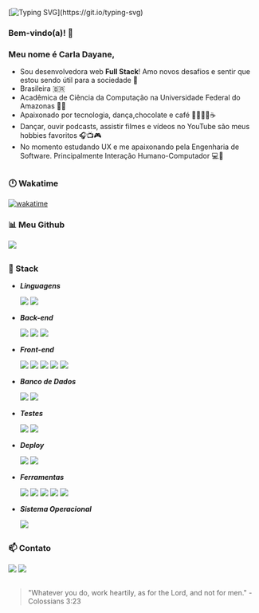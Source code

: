 [![Typing SVG](https://readme-typing-svg.herokuapp.com?font=Fira+Code&pause=1000&color=FF1493&center=true&vCenter=true&width=435&lines=Ol%C3%A1!+Eu+sou+uma+desenvolvedora!)](https://git.io/typing-svg)


### Bem-vindo(a)! 🖤

### Meu nome é Carla Dayane,

* Sou desenvolvedora web **Full Stack**! Amo novos desafios e sentir que estou sendo útil para a sociedade 💪
* Brasileira 🇧🇷
* Acadêmica de Ciência da Computação na Universidade Federal do Amazonas 👩‍💻
* Apaixonado por tecnologia, dança,chocolate e café 👨‍💻💃🍫☕
* Dançar, ouvir podcasts, assistir filmes e vídeos no YouTube são meus hobbies favoritos 🎧📺🎮<br>
* No momento estudando UX e me apaixonando pela Engenharia de Software. Principalmente Interação Humano-Computador 💻🥰

##

### 🕛 Wakatime

<div align="left">

[![wakatime](https://wakatime.com/badge/user/ab2cec05-7be0-4842-b8df-20e7d21ae883.svg?style=for-the-badge)](https://wakatime.com/@ab2cec05-7be0-4842-b8df-20e7d21ae883)

</div>

### 📊 Meu Github

<div align="left">
<img src="https://github-readme-stats.vercel.app/api/top-langs/?username=cdayane00&layout=compact&langs_count=7&theme=radical"/>
</div>

## 

### 🦾 Stack

-   _**Linguagens**_<br>
    <p>
    <img src="https://img.shields.io/static/v1?message=JavaScript&logo=JavaScript&labelColor=F7DF1E&color=F7DF1E&logoColor=black&label=%20&style=for-the-badge">
    <img src="https://img.shields.io/static/v1?message=TypeScript&logo=TypeScript&labelColor=3178C6&color=3178C6&logoColor=white&label=%20&style=for-the-badge"><br>

  -   _**Back-end**_<br>
    <p>
    <img src="https://img.shields.io/static/v1?message=Node.js&logo=Node.js&labelColor=339933&color=339933&logoColor=white&label=%20&style=for-the-badge">
    <img src="https://img.shields.io/static/v1?message=Express&logo=Express&labelColor=000000&color=000000&logoColor=white&label=%20&style=for-the-badge">
    <img src="https://img.shields.io/static/v1?message=Prisma&logo=Prisma&labelColor=2D3748&color=2D3748&logoColor=white&label=%20&style=for-the-badge"><br>

-   _**Front-end**_<br>
    <p>
    <img src="https://img.shields.io/static/v1?message=HTML5&logo=HTML5&labelColor=E34F26&color=E34F26&logoColor=white&label=%20&style=for-the-badge">
    <img src="https://img.shields.io/static/v1?message=CSS3&logo=CSS3&labelColor=2072B6&color=2072B6&logoColor=white&label=%20&style=for-the-badge">
    <img src="https://img.shields.io/static/v1?message=ReactJs&logo=react&labelColor=61DAFB&color=61DAFB&logoColor=black&label=%20&style=for-the-badge">
    <img src="https://img.shields.io/static/v1?message=Webpack&logo=Webpack&labelColor=8DD6F9&color=8DD6F9&logoColor=4E4E4E&label=%20&style=for-the-badge">
    <img src="https://img.shields.io/static/v1?message=styled-components&logo=styled-components&labelColor=DB7093&color=DB7093&logoColor=white&label=%20&style=for-the-badge">

-   _**Banco de Dados**_<br>
      
      <img src="https://img.shields.io/static/v1?message=PostgreSQL&logo=PostgreSQL&labelColor=4169E1&color=4169E1&logoColor=white&label=%20&style=for-the-badge">
      <img src="https://img.shields.io/static/v1?message=MongoDB&logo=MongoDB&labelColor=47A248&color=47A248&logoColor=white&label=%20&style=for-the-badge">
      
-   _**Testes**_<br>
    <p></p>
    <img src="https://img.shields.io/static/v1?message=Jest&logo=jest&labelColor=C21320&color=C21320&logoColor=white&label=%20&style=for-the-badge">
    <img src="https://img.shields.io/static/v1?message=Cypress&logo=Cypress&labelColor=17202C&color=17202C&logoColor=white&label=%20&style=for-the-badge"><br>

-   _**Deploy**_<br>
    <p></p>
    <img src="https://img.shields.io/static/v1?message=Vercel&logo=Vercel&labelColor=000000&color=000000&logoColor=white&label=%20&style=for-the-badge">
    <img src="https://img.shields.io/static/v1?message=Heroku&logo=Heroku&labelColor=430098&color=430098&logoColor=white&label=%20&style=for-the-badge"><br>

-   _**Ferramentas**_<br>
    <p></p>
    <img src="https://img.shields.io/static/v1?message=Git&logo=Git&labelColor=F05032&color=F05032&logoColor=white&label=%20&style=for-the-badge">
    <img src="https://img.shields.io/static/v1?message=Trello&logo=Trello&labelColor=0052CC&color=0052CC&logoColor=white&label=%20&style=for-the-badge">
    <img src="https://img.shields.io/static/v1?message=Slack&logo=Slack&labelColor=4A204B&color=4A204B&logoColor=white&label=%20&style=for-the-badge">
    <img src="https://img.shields.io/static/v1?message=Figma&logo=Figma&labelColor=F24E1E&color=F24E1E&logoColor=white&label=%20&style=for-the-badge">
    <img src="https://img.shields.io/static/v1?message=Visual Studio Code&logo=Visual Studio Code&labelColor=007ACC&color=007ACC&logoColor=white&label=%20&style=for-the-badge">
    <br>

-   _**Sistema Operacional**_<br>
    <p></p>
    <img src="https://img.shields.io/static/v1?message=Linux&logo=Linux&labelColor=FCC624&color=FCC624&logoColor=black&label=%20&style=for-the-badge">
    <br>

##

### 📫 Contato

<div>
  <a href = "mailto:cdayane.berredo@gmail.com"><img src="https://img.shields.io/badge/Gmail-D14836?style=for-the-badge&logo=gmail&logoColor=white" target="_blank"></a>
  <a href="https://www.linkedin.com/in/carla-dayane-berredo-0238541a4" target="_blank"><img src="https://img.shields.io/badge/-LinkedIn-%230077B5?style=for-the-badge&logo=linkedin&logoColor=white" target="_blank"></a>
  
##
  
> "Whatever you do, work heartily, as for the Lord, and not for men." - Colossians 3:23
